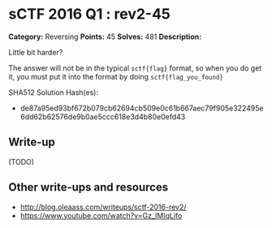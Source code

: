 # sCTF 2016 Q1 : rev2-45

**Category:** Reversing
**Points:** 45
**Solves:** 481
**Description:**

Little bit harder?

The answer will not be in the typical `sctf{flag}` format, so when you do get it, you must put it into the format by doing `sctf{flag_you_found}`

SHA512 Solution Hash(es):
* de87a95ed93bf672b079cb62694cb509e0c61b667aec79f905e322495e6dd62b62576de9b0ae5ccc618e3d4b80e0efd43


## Write-up

(TODO)

## Other write-ups and resources

* http://blog.oleaass.com/writeups/sctf-2016-rev2/
* https://www.youtube.com/watch?v=Gz_lMIqLjfo

